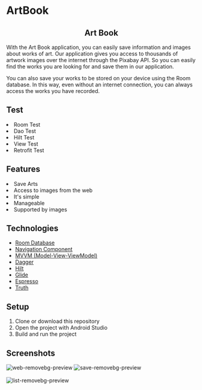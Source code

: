 # ArtBook
<div align="center"><h2>Art Book</h2> </div>


 <p>With the Art Book application, you can easily save information and images about works of art. Our application gives you access to thousands of artwork images over the internet through the Pixabay API. So you can easily find the works you are looking for and save them in our application.

You can also save your works to be stored on your device using the Room database. In this way, even without an internet connection, you can always access the works you have recorded.</p>

## Test
  <List>
        <li>Room Test</li>
        <li>Dao Test</li>
        <li>Hilt Test</li>
        <li>View Test</li>
        <li>Retrofit Test</li>
      </List>
      
## Features
  <List>
        <li>Save Arts</li>
        <li>Access to images from the web</li>
        <li>It's simple</li>
        <li>Manageable</li>
        <li>Supported by images</li>
      </List>
           

## Technologies

- [Room Database](https://developer.android.com/topic/libraries/architecture/room)
- [Navigation Component](https://developer.android.com/guide/navigation)
- [MVVM (Model-View-ViewModel)](https://developer.android.com/jetpack/docs/guide#recommended-app-arch)
- [Dagger](https://dagger.dev)
- [Hilt](https://developer.android.com/training/dependency-injection/hilt-android)
- [Glide](https://github.com/bumptech/glide)
- [Espresso](https://developer.android.com/training/testing/espresso)
- [Truth](https://truth.dev)


## Setup
1. Clone or download this repository
2. Open the project with Android Studio
4. Build and run the project


## Screenshots

![web-removebg-preview](https://user-images.githubusercontent.com/100201401/234916713-8ee2f6ab-c656-4ee6-968f-09f3b6f8d1a1.png)
![save-removebg-preview](https://user-images.githubusercontent.com/100201401/234916731-3cc7d7d1-a28c-43bc-b315-9a538b4690ad.png)
 </br></br>
![list-removebg-preview](https://user-images.githubusercontent.com/100201401/234916742-ea361bc2-b0f7-497e-98a7-04052425f91f.png)


